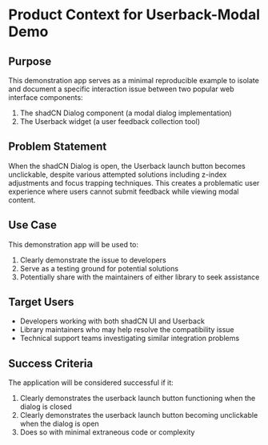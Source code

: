 # Product Context for Userback-Modal Demo

## Purpose
This demonstration app serves as a minimal reproducible example to isolate and document a specific interaction issue between two popular web interface components:

1. The shadCN Dialog component (a modal dialog implementation)
2. The Userback widget (a user feedback collection tool)

## Problem Statement
When the shadCN Dialog is open, the Userback launch button becomes unclickable, despite various attempted solutions including z-index adjustments and focus trapping techniques. This creates a problematic user experience where users cannot submit feedback while viewing modal content.

## Use Case
This demonstration app will be used to:
1. Clearly demonstrate the issue to developers
2. Serve as a testing ground for potential solutions
3. Potentially share with the maintainers of either library to seek assistance

## Target Users
- Developers working with both shadCN UI and Userback
- Library maintainers who may help resolve the compatibility issue
- Technical support teams investigating similar integration problems

## Success Criteria
The application will be considered successful if it:
1. Clearly demonstrates the userback launch button functioning when the dialog is closed
2. Clearly demonstrates the userback launch button becoming unclickable when the dialog is open
3. Does so with minimal extraneous code or complexity